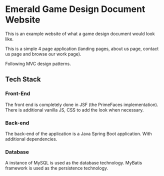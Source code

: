 # Emerald Game Design Document Website

This is an example website of what a game design document would look like.


This is a simple 4 page application (landing pages, about us page, contact us page and browse our work page).

 Following MVC design patterns.

## Tech Stack

### Front-End

The front end is completely done in JSF (the PrimeFaces implementation). There is additional vanilla JS, CSS to add the look when necessary.

### Back-end

The back-end of the application is a Java Spring Boot application. With additional dependencies.

### Database

A instance of MySQL is used as the database technology.
MyBatis framework is used as the persistence technology.
